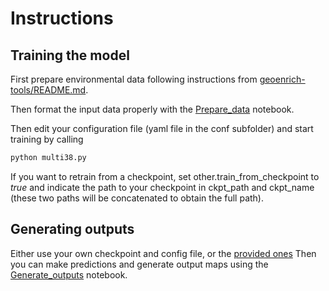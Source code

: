 # Instructions

## Training the model

First prepare environmental data following instructions from [geoenrich-tools/README.md](geoenrich-tools/README.md).

Then format the input data properly with the [Prepare_data](Prepare_data.ipynb) notebook.

Then edit your configuration file (yaml file in the conf subfolder) and start training by calling
```bash
python multi38.py
```
If you want to retrain from a checkpoint, set other.train_from_checkpoint to *true* and indicate the path to your checkpoint in ckpt_path and ckpt_name (these two paths will be concatenated to obtain the full path).

## Generating outputs

Either use your own checkpoint and config file, or the [provided ones](https://doi.org/10.5281/zenodo.8202914)
Then you can make predictions and generate output maps using the [Generate_outputs](Generate_outputs.ipynb) notebook.